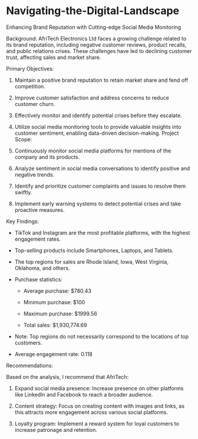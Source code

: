 # Navigating-the-Digital-Landscape
Enhancing Brand Reputation with Cutting-edge Social Media Monitoring 

Background: AfriTech Electronics Ltd faces a growing challenge related to its brand reputation, including negative customer reviews, product recalls, and public relations crises. These challenges have led to declining customer trust, affecting sales and market share.

Primary Objectives:

1. Maintain a positive brand reputation to retain market share and fend off competition.
2. Improve customer satisfaction and address concerns to reduce customer churn.
3. Effectively monitor and identify potential crises before they escalate.
4. Utilize social media monitoring tools to provide valuable insights into customer sentiment, enabling data-driven decision-making.
Project Scope:

1. Continuously monitor social media platforms for mentions of the company and its products.
2. Analyze sentiment in social media conversations to identify positive and negative trends.
3. Identify and prioritize customer complaints and issues to resolve them swiftly.
4. Implement early warning systems to detect potential crises and take proactive measures.

Key Findings:

- TikTok and Instagram are the most profitable platforms, with the highest engagement rates.

- Top-selling products include Smartphones, Laptops, and Tablets.

- The top regions for sales are Rhode Island, Iowa, West Virginia, Oklahoma, and others.

- Purchase statistics:

  - Average purchase: $780.43

  - Minimum purchase: $100

  - Maximum purchase: $1999.56

  - Total sales: $1,930,774.69

- Note: Top regions do not necessarily correspond to the locations of top customers.

- Average engagement rate: 0.118

Recommendations:

Based on the analysis, I recommend that AfriTech:

1. Expand social media presence: Increase presence on other platforms like LinkedIn and Facebook to reach a broader audience.

2. Content strategy: Focus on creating content with images and links, as this attracts more engagement across various social platforms.

3. Loyalty program: Implement a reward system for loyal customers to increase patronage and retention.

